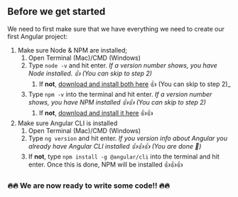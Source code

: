 ## Before we get started

We need to first make sure that we have everything we need to create our first Angular project:

1. Make sure Node & NPM are installed;
	1. Open Terminal (Mac)/CMD (Windows)
	1. Type `node -v` and hit enter. _If a version number shows, you have Node installed. 👍 (You can skip to step 2)_
		1. If **not**, [download and install both here](https://nodejs.org/en/download/) 👍 (You can skip to step 2)_
	1. Type `npm -v` into the terminal and hit enter. _If a version number shows, you have NPM installed 👍👍 (You can skip to step 2)_
		1. If **not**, [download and install it here](https://nodejs.org/en/download/) 👍👍
1. Make sure Angular CLI is installed
	1. Open Terminal (Mac)/CMD (Windows)
	1. Type `ng version` and hit enter. _If you version info about Angular you already have Angular CLI installed 👍👍👍 (You are done 🥳)_
	1. If **not**, type `npm install -g @angular/cli` into the terminal and hit enter. Once this is done, NPM will be installed 👍👍👍
	
### 🔥🔥 We are now ready to write some code!! 🔥🔥
    
  
